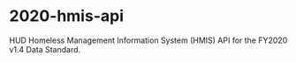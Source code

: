 # 2020-hmis-api
HUD Homeless Management Information System (HMIS) API for the FY2020 v1.4 Data Standard.
